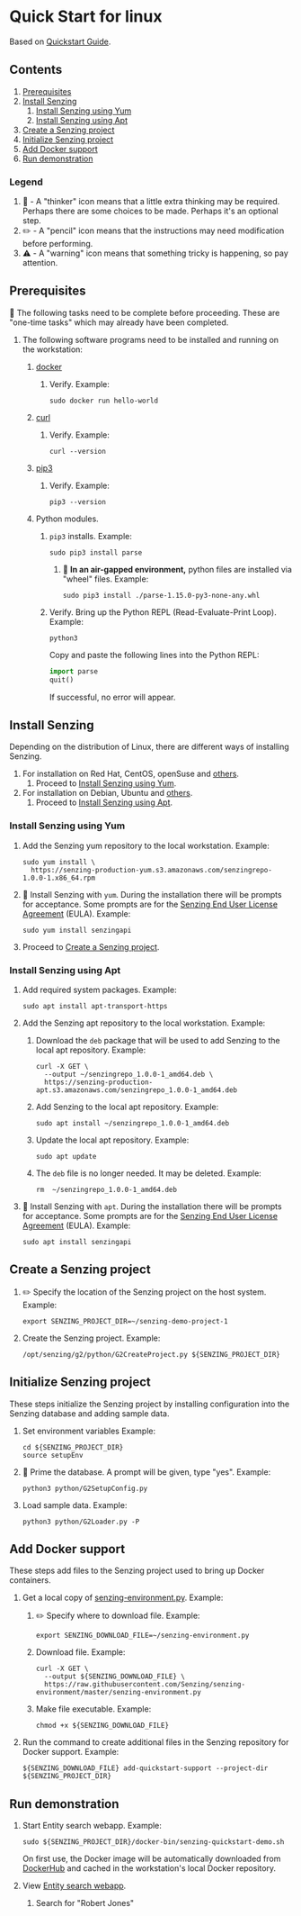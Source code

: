 # Quick Start for linux

Based on
[Quickstart Guide](https://senzing.zendesk.com/hc/en-us/articles/115002408867-Quickstart-Guide).

## Contents

1. [Prerequisites](#prerequisites)
1. [Install Senzing](#install-senzing)
    1. [Install Senzing using Yum](#install-senzing-using-yum)
    1. [Install Senzing using Apt](#install-senzing-using-apt)
1. [Create a Senzing project](#create-a-senzing-project)
1. [Initialize Senzing project](#initialize-senzing-project)
1. [Add Docker support](#add-docker-support)
1. [Run demonstration](#run-demonstration)

### Legend

1. :thinking: - A "thinker" icon means that a little extra thinking may be required.
   Perhaps there are some choices to be made.
   Perhaps it's an optional step.
1. :pencil2: - A "pencil" icon means that the instructions may need modification before performing.
1. :warning: - A "warning" icon means that something tricky is happening, so pay attention.

## Prerequisites

:thinking: The following tasks need to be complete before proceeding.
These are "one-time tasks" which may already have been completed.

1. The following software programs need to be installed and running on the workstation:
    1. [docker](https://github.com/Senzing/knowledge-base/blob/master/HOWTO/install-docker.md)
        1. Verify.
           Example:

            ```console
            sudo docker run hello-world
            ```

    1. [curl](https://github.com/Senzing/knowledge-base/blob/master/HOWTO/install-curl.md)
        1. Verify.
           Example:

            ```console
            curl --version
            ```

    1. [pip3](https://github.com/Senzing/knowledge-base/blob/master/HOWTO/install-pip3.md)
        1. Verify.
           Example:

            ```console
            pip3 --version
            ```

    1. Python modules.

        1. `pip3` installs.
           Example:

            ```console
            sudo pip3 install parse
            ```

            1. :thinking: **In an air-gapped environment,** python files are installed via "wheel" files.
               Example:

                ```console
                sudo pip3 install ./parse-1.15.0-py3-none-any.whl
                ```

        1. Verify.
           Bring up the Python REPL (Read-Evaluate-Print Loop).
           Example:

            ```console
            python3
            ```

           Copy and paste the following lines into the Python REPL:

            ```python
            import parse
            quit()
            ```

           If successful, no error will appear.

## Install Senzing

Depending on the distribution of Linux, there are different ways of installing Senzing.

1. For installation on Red Hat, CentOS, openSuse and
   [others](https://en.wikipedia.org/wiki/List_of_Linux_distributions#RPM-based).
    1. Proceed to [Install Senzing using Yum](#install-senzing-using-yum).
1. For installation on Debian, Ubuntu and
   [others](https://en.wikipedia.org/wiki/List_of_Linux_distributions#Debian-based).
    1. Proceed to [Install Senzing using Apt](#install-senzing-using-apt).

### Install Senzing using Yum

1. Add the Senzing yum repository to the local workstation.
   Example:

    ```console
    sudo yum install \
      https://senzing-production-yum.s3.amazonaws.com/senzingrepo-1.0.0-1.x86_64.rpm
    ```

1. :thinking: Install Senzing with `yum`.
   During the installation there will be prompts for acceptance.
   Some prompts are for the
   [Senzing End User License Agreement](https://senzing.com/end-user-license-agreement/) (EULA).
   Example:

    ```console
    sudo yum install senzingapi
    ```

1. Proceed to [Create a Senzing project](#create-a-senzing-project).

### Install Senzing using Apt

1. Add required system packages.
   Example:

    ```console
    sudo apt install apt-transport-https
    ```

1. Add the Senzing apt repository to the local workstation.
   Example:

    1. Download the `deb` package that will be used to add Senzing to the local apt repository.
       Example:

        ```console
        curl -X GET \
          --output ~/senzingrepo_1.0.0-1_amd64.deb \
          https://senzing-production-apt.s3.amazonaws.com/senzingrepo_1.0.0-1_amd64.deb
        ```

    1. Add Senzing to the local apt repository.
       Example:

        ```console
        sudo apt install ~/senzingrepo_1.0.0-1_amd64.deb
        ```

    1. Update the local apt repository.
       Example:

        ```console
        sudo apt update
        ```

    1. The `deb` file is no longer needed.
       It may be deleted.
       Example:

        ```console
        rm  ~/senzingrepo_1.0.0-1_amd64.deb
        ```

1. :thinking: Install Senzing with `apt`.
   During the installation there will be prompts for acceptance.
   Some prompts are for the
   [Senzing End User License Agreement](https://senzing.com/end-user-license-agreement/) (EULA).
   Example:

    ```console
    sudo apt install senzingapi
    ```

## Create a Senzing project

1. :pencil2: Specify the location of the Senzing project on the host system.
   Example:

    ```console
    export SENZING_PROJECT_DIR=~/senzing-demo-project-1
    ```

1. Create the Senzing project.
   Example:

    ```console
    /opt/senzing/g2/python/G2CreateProject.py ${SENZING_PROJECT_DIR}
    ```

## Initialize Senzing project

These steps initialize the Senzing project by
installing configuration into the Senzing database and adding sample data.

1. Set environment variables
   Example:

    ```console
    cd ${SENZING_PROJECT_DIR}
    source setupEnv
    ```

1. :thinking: Prime the database.
   A prompt will be given, type "yes".
   Example:

    ```console
    python3 python/G2SetupConfig.py
    ```

1. Load sample data.
   Example:

    ```console
    python3 python/G2Loader.py -P
    ```

## Add Docker support

These steps add files to the Senzing project used to bring up Docker containers.

1. Get a local copy of
   [senzing-environment.py](https://raw.githubusercontent.com/Senzing/senzing-environment/master/senzing-environment.py).
   Example:

    1. :pencil2: Specify where to download file.
       Example:

        ```console
        export SENZING_DOWNLOAD_FILE=~/senzing-environment.py
        ```

    1. Download file.
       Example:

        ```console
        curl -X GET \
          --output ${SENZING_DOWNLOAD_FILE} \
          https://raw.githubusercontent.com/Senzing/senzing-environment/master/senzing-environment.py
        ```

    1. Make file executable.
       Example:

        ```console
        chmod +x ${SENZING_DOWNLOAD_FILE}
        ```

1. Run the command to create additional files in the Senzing repository for Docker support.
   Example:

   ```console
   ${SENZING_DOWNLOAD_FILE} add-quickstart-support --project-dir ${SENZING_PROJECT_DIR}
   ```

## Run demonstration

1. Start Entity search webapp.
   Example:

    ```console
    sudo ${SENZING_PROJECT_DIR}/docker-bin/senzing-quickstart-demo.sh
    ```

   On first use, the Docker image will be automatically downloaded from
   [DockerHub](https://hub.docker.com/) and cached in the workstation's local Docker repository.

1. View [Entity search webapp](http://localhost:8251/).
    1. Search for "Robert Jones"
